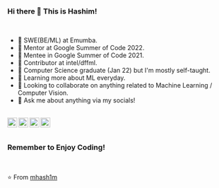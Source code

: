 ### Hi there 👋 This is Hashim!


<br />

- 💼 SWE(BE/ML) at Emumba.
- 🔭 Mentor at Google Summer of Code 2022.
- 🔭 Mentee in Google Summer of Code 2021.
- 🔭 Contributor at intel/dffml.
- 💼 Computer Science graduate (Jan 22) but I'm mostly self-taught.
- 🌱 Learning more about ML everyday.
- 👯 Looking to collaborate on anything related to Machine Learning / Computer Vision.
- 💬 Ask me about anything via my socials!

<br />

<a href="https://www.linkedin.com/in/hashim-chaudry-770203191/">
  <img align="left" alt="Hashim's LinkdeIn" width="22px" src="https://cdn.jsdelivr.net/npm/simple-icons@v3/icons/linkedin.svg" />
</a>
<a href="mailto:hashimchaudry23@gmail.com">
  <img align="left" alt="GMail" width="22px" src="https://cdn.jsdelivr.net/npm/simple-icons@3.5.0/icons/gmail.svg" />
</a>
<a href="https://twitter.com/Hashim__AI">
  <img align="left" alt="Hashim's Twitter" width="22px" src="https://cdn.jsdelivr.net/npm/simple-icons@v3/icons/twitter.svg" />
</a>
<a href="https://www.kaggle.com/hashimchaudry">
  <img align="left" alt="Kaggle" width="22px" src="https://cdn.jsdelivr.net/npm/simple-icons@3.1.0/icons/kaggle.svg" />
</a>

<br />
<br />

### Remember to Enjoy Coding!

<br />

⭐️ From [mhash1m](https://github.com/mhash1m)
